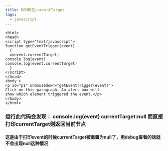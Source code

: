 ```yaml
---
title: DOM属性currentTarget
tags: 
  - javascript
---
```

```
<html>
<head>
<script type="text/javascript">
function getEventTrigger(event)
  { 
  x=event.currentTarget; 
console.log(event)
console.log(event.currentTarget)
  }
</script>
</head>
<body >
<p id="p1" onmousedown="getEventTrigger(event)">
Click on this paragraph. An alert box will
show which element triggered the event.</p>
</body>
</html>
```

### 运行此代码会发现： **console.log(event) currentTarget:null**  而直接打印currentTarget则返回当前节点

#### 这是由于打印event的时候currentTarget被重置为null了，用debug查看的话就不会出现null这种情况